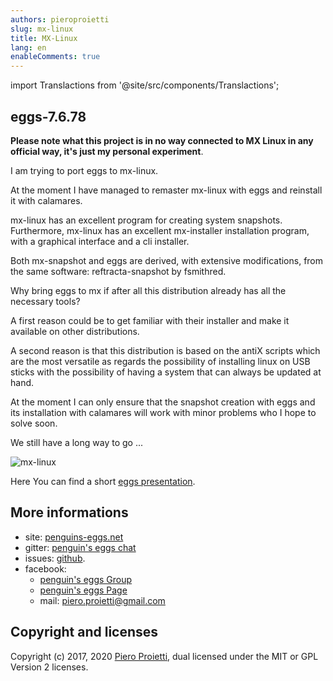 ```yaml
---
authors: pieroproietti
slug: mx-linux
title: MX-Linux
lang: en
enableComments: true
---
```

import Translactions from '@site/src/components/Translactions';

<Translactions />

## eggs-7.6.78

__Please note what this project is in no way connected to MX Linux in any official way, it's just my personal experiment__.

I am trying to port eggs to mx-linux.


At the moment I have managed to remaster mx-linux with eggs and reinstall it with calamares.

mx-linux has an excellent program for creating system snapshots. Furthermore, mx-linux has an excellent mx-installer installation program, with a graphical interface and a cli installer.

Both mx-snapshot and eggs are derived, with extensive modifications, from the same software: reftracta-snapshot by fsmithred.

Why bring eggs to mx if after all this distribution already has all the necessary tools?

A first reason could be to get familiar with their installer and make it available on other distributions. 

A second reason is that this distribution is based on the antiX scripts which are the most versatile as regards the possibility of installing linux on USB sticks with the possibility of having a system that can always be updated at hand.

At the moment I can only ensure that the snapshot creation with eggs and its installation with calamares will work with minor problems who I hope to solve soon.

We still have a long way to go ...

![mx-linux](/images/mx-linux.png)

Here You can find a short [eggs presentation](https://penguins-eggs.net/2020/11/07/penguins-eggs-presentation/). 

## More informations
* site: [penguins-eggs.net](https://penguins-eggs.net)
* gitter: [penguin's eggs chat](https://gitter.im/penguins-eggs-1/community?source=orgpage)
* issues: [github](https://github.com/pieroproietti/penguins-eggs/issues).
* facebook:  
   * [penguin's eggs Group](https://www.facebook.com/groups/128861437762355/)
   * [penguin's eggs Page](https://www.facebook.com/penguinseggs)
   * mail: piero.proietti@gmail.com

## Copyright and licenses
Copyright (c) 2017, 2020 [Piero Proietti](https://github.com/pieroproietti), dual licensed under the MIT or GPL Version 2 licenses.

